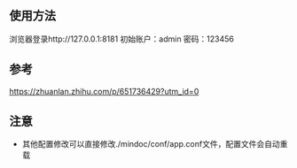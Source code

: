 ## 使用方法
浏览器登录http://127.0.0.1:8181
初始账户：admin 密码：123456

## 参考
https://zhuanlan.zhihu.com/p/651736429?utm_id=0

## 注意
- 其他配置修改可以直接修改./mindoc/conf/app.conf文件，配置文件会自动重载
